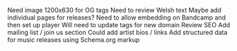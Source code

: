 Need image 1200x630 for OG tags
Need to review Welsh text
Maybe add individual pages for releases?
Need to allow embedding on Bandcamp and then set up player
Will need to update tags for new domain
Review SEO
Add mailing list / join us section
Could add artist bios / links
Add structured data for music releases using Schema.org markup